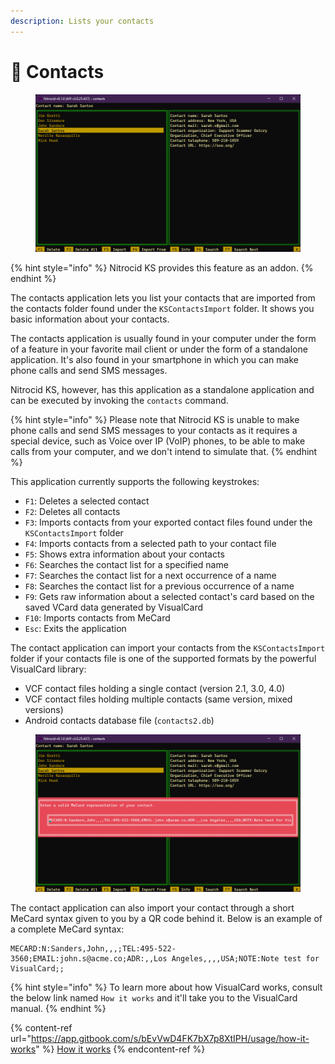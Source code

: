 ```yaml
---
description: Lists your contacts
---
```


# 👥 Contacts

<figure><img src="../../../../.gitbook/assets/029-Contacts.png" alt=""><figcaption></figcaption></figure>

{% hint style="info" %}
Nitrocid KS provides this feature as an addon.
{% endhint %}

The contacts application lets you list your contacts that are imported from the contacts folder found under the `KSContactsImport` folder. It shows you basic information about your contacts.

The contacts application is usually found in your computer under the form of a feature in your favorite mail client or under the form of a standalone application. It's also found in your smartphone in which you can make phone calls and send SMS messages.

Nitrocid KS, however, has this application as a standalone application and can be executed by invoking the `contacts` command.

{% hint style="info" %}
Please note that Nitrocid KS is unable to make phone calls and send SMS messages to your contacts as it requires a special device, such as Voice over IP (VoIP) phones, to be able to make calls from your computer, and we don't intend to simulate that.
{% endhint %}

This application currently supports the following keystrokes:

* `F1`: Deletes a selected contact
* `F2`: Deletes all contacts
* `F3`: Imports contacts from your exported contact files found under the `KSContactsImport` folder
* `F4`: Imports contacts from a selected path to your contact file
* `F5`: Shows extra information about your contacts
* `F6`: Searches the contact list for a specified name
* `F7`: Searches the contact list for a next occurrence of a name
* `F8`: Searches the contact list for a previous occurrence of a name
* `F9`: Gets raw information about a selected contact's card based on the saved VCard data generated by VisualCard
* `F10`: Imports contacts from MeCard
* `Esc`: Exits the application

The contact application can import your contacts from the `KSContactsImport` folder if your contacts file is one of the supported formats by the powerful VisualCard library:

* VCF contact files holding a single contact (version 2.1, 3.0, 4.0)
* VCF contact files holding multiple contacts (same version, mixed versions)
* Android contacts database file (`contacts2.db`)

<figure><img src="../../../../.gitbook/assets/030-contactsmecard.png" alt=""><figcaption></figcaption></figure>

The contact application can also import your contact through a short MeCard syntax given to you by a QR code behind it. Below is an example of a complete MeCard syntax:

```
MECARD:N:Sanders,John,,,;TEL:495-522-3560;EMAIL:john.s@acme.co;ADR:,,Los Angeles,,,,USA;NOTE:Note test for VisualCard;;
```

{% hint style="info" %}
To learn more about how VisualCard works, consult the below link named `How it works` and it'll take you to the VisualCard manual.
{% endhint %}

{% content-ref url="https://app.gitbook.com/s/bEvVwD4FK7bX7p8XtIPH/usage/how-it-works" %}
[How it works](https://app.gitbook.com/s/bEvVwD4FK7bX7p8XtIPH/usage/how-it-works)
{% endcontent-ref %}
